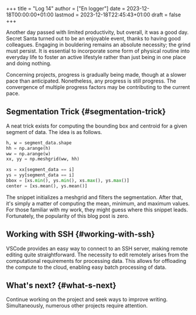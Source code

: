 +++
title = "Log 14"
author = ["En logger"]
date = 2023-12-18T00:00:00+01:00
lastmod = 2023-12-18T22:45:43+01:00
draft = false
+++

Another day passed with limited productivity, but overall, it was a good day. Secret Santa turned out to be an enjoyable event, thanks to having good colleagues. Engaging in bouldering remains an absolute necessity; the grind must persist. It is essential to incorporate some form of physical routine into everyday life to foster an active lifestyle rather than just being in one place and doing nothing.

Concerning projects, progress is gradually being made, though at a slower pace than anticipated. Nonetheless, any progress is still progress. The convergence of multiple progress factors may be contributing to the current pace.


## Segmentation Trick {#segmentation-trick}

A neat trick exists for computing the bounding box and centroid for a given segment of data. The idea is as follows.

```python
h, w = segment_data.shape
hh = np.arange(h)
ww = np.arange(w)
xx, yy = np.meshgrid(ww, hh)

xs = xx[segment_data == i]
ys = yy[segment_data == i]
bbox = [xs.min(), ys.min(), xs.max(), ys.max()]
center = [xs.mean(), ys.mean()]
```

The snippet initializes a meshgrid and filters the segmentation. After that, it's simply a matter of computing the mean, minimum, and maximum values. For those familiar with my work, they might guess where this snippet leads. Fortunately, the popularity of this blog post is zero.


## Working with SSH {#working-with-ssh}

VSCode provides an easy way to connect to an SSH server, making remote editing quite straightforward. The necessity to edit remotely arises from the computational requirements for processing data. This allows for offloading the compute to the cloud, enabling easy batch processing of data.


## What's next? {#what-s-next}

Continue working on the project and seek ways to improve writing. Simultaneously, numerous other projects require attention.
